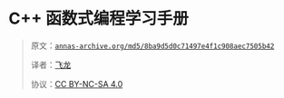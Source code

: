 # C++ 函数式编程学习手册

> 原文：[`annas-archive.org/md5/8ba9d5d0c71497e4f1c908aec7505b42`](https://annas-archive.org/md5/8ba9d5d0c71497e4f1c908aec7505b42)
> 
> 译者：[飞龙](https://github.com/wizardforcel)
> 
> 协议：[CC BY-NC-SA 4.0](http://creativecommons.org/licenses/by-nc-sa/4.0/)
